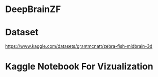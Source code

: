 # DeepBrainZF


# Dataset
https://www.kaggle.com/datasets/grantmcnatt/zebra-fish-midbrain-3d

# Kaggle Notebook For Vizualization
